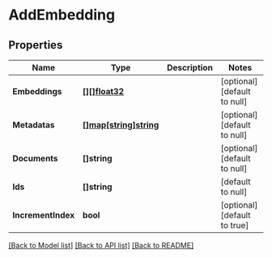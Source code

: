 # AddEmbedding

## Properties
Name | Type | Description | Notes
------------ | ------------- | ------------- | -------------
**Embeddings** | [**[][]float32**](array.md) |  | [optional] [default to null]
**Metadatas** | [**[]map[string]string**](map.md) |  | [optional] [default to null]
**Documents** | **[]string** |  | [optional] [default to null]
**Ids** | **[]string** |  | [default to null]
**IncrementIndex** | **bool** |  | [optional] [default to true]

[[Back to Model list]](../README.md#documentation-for-models) [[Back to API list]](../README.md#documentation-for-api-endpoints) [[Back to README]](../README.md)

